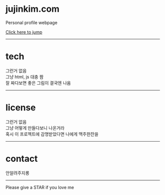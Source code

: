# jujinkim.com

Personal profile webpage  

[Click here to jump](https://jujinkim.com, "jump to jujinkim.com")

---
# tech

그런거 없음  
그냥 html, js 대충 짬  
잘 짜다보면 좋은 그림이 결국엔 나옴

---
# license

그런거 없음  
그냥 어떻게 만들다보니 나온거라  
혹시 이 프로젝트에 감명받았다면 나에게 맥주한잔을

---
# contact

안알려주지롱

---
Please give a STAR if you love me
